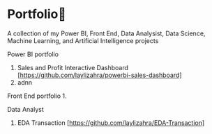 # Portfolio📂
A collection of my Power BI, Front End, Data Analysist, Data Science, Machine Learning, and Artificial Intelligence projects

Power BI portfolio 
1. Sales and Profit Interactive Dashboard [https://github.com/laylizahra/powerbi-sales-dashboard]
2. adnn

Front End portfolio 
1. 

Data Analyst 
1. EDA Transaction [https://github.com/laylizahra/EDA-Transaction]
